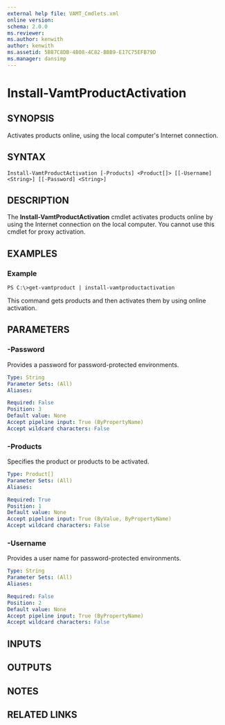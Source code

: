 ```yaml
---
external help file: VAMT_Cmdlets.xml
online version: 
schema: 2.0.0
ms.reviewer:
ms.author: kenwith
author: kenwith
ms.assetid: 5B87C8DB-4B08-4C82-BBB9-E17C75EFB79D
ms.manager: dansimp
---
```


# Install-VamtProductActivation

## SYNOPSIS
Activates products online, using the local computer's Internet connection.

## SYNTAX

```
Install-VamtProductActivation [-Products] <Product[]> [[-Username] <String>] [[-Password] <String>]
```

## DESCRIPTION
The **Install-VamtProductActivation** cmdlet activates products online by using the Internet connection on the local computer.
You cannot use this cmdlet for proxy activation.

## EXAMPLES

### Example
```
PS C:\>get-vamtproduct | install-vamtproductactivation
```

This command gets products and then activates them by using online activation.

## PARAMETERS

### -Password
Provides a password for password-protected environments.

```yaml
Type: String
Parameter Sets: (All)
Aliases: 

Required: False
Position: 3
Default value: None
Accept pipeline input: True (ByPropertyName)
Accept wildcard characters: False
```

### -Products
Specifies the product or products to be activated.

```yaml
Type: Product[]
Parameter Sets: (All)
Aliases: 

Required: True
Position: 1
Default value: None
Accept pipeline input: True (ByValue, ByPropertyName)
Accept wildcard characters: False
```

### -Username
Provides a user name for password-protected environments.

```yaml
Type: String
Parameter Sets: (All)
Aliases: 

Required: False
Position: 2
Default value: None
Accept pipeline input: True (ByPropertyName)
Accept wildcard characters: False
```

## INPUTS

## OUTPUTS

## NOTES

## RELATED LINKS

